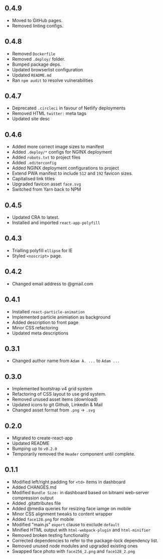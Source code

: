 ## 0.4.9

- Moved to GitHub pages.
- Removed linting configs.

## 0.4.8

- Removed `Dockerfile`
- Removed `.deploy/` folder.
- Bumped package deps.
- Updated browserlist configuration
- Updated `README.md`
- Ran `npm audit` to resolve vulnerabilities

## 0.4.7

- Deprecated `.circleci` in favour of Netlify deployments
- Removed HTML `twitter:` meta tags
- Updated site desc

## 0.4.6

- Added more correct image sizes to manifest
- Added `.deploy/*` configs for NGINX deployment
- Added `robots.txt` to project files
- Added `.editorconfig`
- Added NGINX deployment configurations to project
- Extend PWA manifest to include `512` and `192` favicon sizes.
- Capitalised link titles
- Upgraded favicon asset `face.svg`
- Switched from Yarn back to NPM

## 0.4.5

- Updated CRA to latest.
- Installed and imported `react-app-polyfill`

## 0.4.3

- Trialling polyfill `ellipse` for IE
- Styled `<noscript>` page.

## 0.4.2

- Changed email address to @gmail.com

## 0.4.1


- Installed `react-particle-animation`
- Implemented particle animiation as background
- Added description to front page
- Minor CSS refactoring
- Updated meta descriptions

## 0.3.1

- Changed author name from `Adam A. ...` to `Adam ...`

## 0.3.0

- Implemented bootstrap v4 grid system
- Refactoring of CSS layout to use grid system.
- Removed unused asset items (download)
- Updated icons to git Github, Linkedin & Mail
- Changed asset format from `.png` -> `.svg`

## 0.2.0

- Migrated to create-react-app
- Updated README
- Bumping up to `v0.2.0`
- Temporarily removed the `Header` component until complete.

## 0.1.1

- Modified left/right padding for `<td>` items in dashboard
- Added CHANGES.md
- Modified `Bundle Size:` in dashboard based on bitnami web-server compression output
- Added .gitattributes file
- Added @media queries for resizing face iamge on mobile
- Minor CSS alignment tweaks to content wrapper
- Added `face128.png` for mobile
- Modified "main.js" `export` clause to exclude `default`
- Minified HTML output with `html-webpack-plugin` and `html-minifier`
- Removed broken testing functionality
- Corrected dependencies to refer to the package-lock dependency list.
- Removed unused node modules and upgraded existing ones
- Swapped face photo with `face256_2.png` and `face128_2.png`
